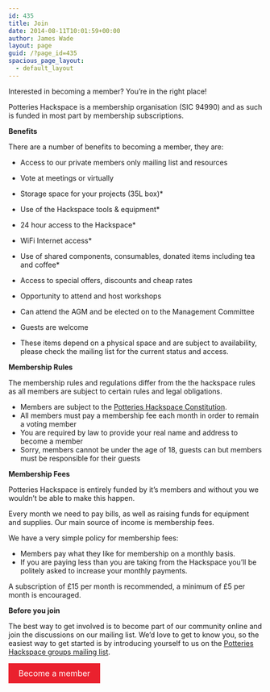 ```yaml
---
id: 435
title: Join
date: 2014-08-11T10:01:59+00:00
author: James Wade
layout: page
guid: /?page_id=435
spacious_page_layout:
  - default_layout
---
```

Interested in becoming a member? You&#8217;re in the right place!

Potteries Hackspace is a membership organisation (SIC 94990) and as such is funded in most part by membership subscriptions.

**Benefits**

There are a number of benefits to becoming a member, they are:

  * Access to our private members only mailing list and resources
  * Vote at meetings or virtually
  * Storage space for your projects (35L box)*
  * Use of the Hackspace tools & equipment*
  * 24 hour access to the Hackspace*
  * WiFi Internet access*
  * Use of shared components, consumables, donated items including tea and coffee*
  * Access to special offers, discounts and cheap rates
  * Opportunity to attend and host workshops
  * Can attend the AGM and be elected on to the Management Committee
  * Guests are welcome

* These items depend on a physical space and are subject to availability, please check the mailing list for the current status and access.

**Membership Rules**

The membership rules and regulations differ from the the hackspace rules as all members are subject to certain rules and legal obligations.

  * Members are subject to the [Potteries Hackspace Constitution](https://docs.google.com/document/d/1n_r_CWQdehnsC863m5AqWtzrILA6IF8CT7PReLStWqw/pub).
  * All members must pay a membership fee each month in order to remain a voting member
  * You are required by law to provide your real name and address to become a member
  * Sorry, members cannot be under the age of 18, guests can but members must be responsible for their guests

**Membership Fees**

Potteries Hackspace is entirely funded by it&#8217;s members and without you we wouldn&#8217;t be able to make this happen.

Every month we need to pay bills, as well as raising funds for equipment and supplies. Our main source of income is membership fees.

We have a very simple policy for membership fees:

  * Members pay what they like for membership on a monthly basis.
  * If you are paying less than you are taking from the Hackspace you&#8217;ll be politely asked to increase your monthly payments.

A subscription of £15 per month is recommended, a minimum of £5 per month is encouraged.

**Before you join**

The best way to get involved is to become part of our community online and join the discussions on our mailing list. We’d love to get to know you, so the easiest way to get started is by introducing yourself to us on the [Potteries Hackspace groups mailing list](https://groups.google.com/group/potteries-hackspace).

<a style="color: #ffffff; font-size: 16px; background: #ea212e; padding: 10px 20px 10px 20px; text-decoration: none; margin-bottom: 1em; display: inline-block;" href="https://docs.google.com/forms/d/1cqgWs-c3xATXALOHq8jezVRGAktudUrEglpMaiO6Hsg/viewform">Become a member</a>
